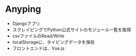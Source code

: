 # Anyping

- Djangoアプリ
- スクレイピングでPython公式サイトのモジュール一覧を取得
- csvファイルのRead/Write
- localStorageに、タイピングデータを保存
- フロントエンドは、Vue.js
